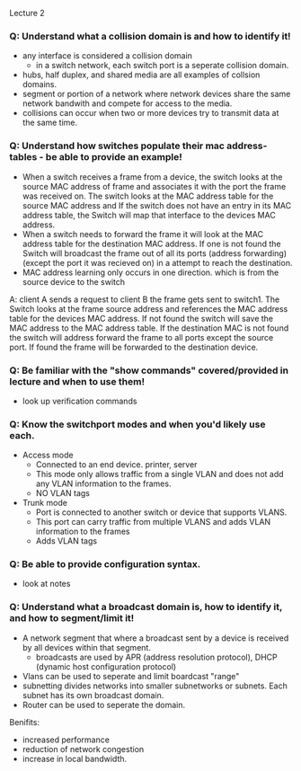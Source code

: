 Lecture 2

### Q: Understand what a collision domain is and how to identify it!   
- any interface is considered a collision domain
	- in a switch network, each switch port is a seperate collision domain.
- hubs, half duplex, and shared media are all examples of collsion domains. 
- segment or portion of a network where network devices share the same network bandwith and compete for access to the media.
- collisions can occur when two or more devices try to transmit data at the same time. 

### Q: Understand how switches populate their mac address-tables - be able to provide an example!
- When a switch receives a frame from a device, the switch looks at the source MAC address of frame and associates it with the port the frame was received on. The switch looks at the MAC address table for the source MAC address and If the switch does not have an entry in its MAC address table, the Switch will map that interface to the devices MAC address.
- When a switch needs to forward the frame it will look at the MAC address table for the destination MAC address. If one is not found the Switch will broadcast the frame out of all its ports (address forwarding) (except the port it was recieved on) in a attempt to reach the destination. 
- MAC address learning only occurs in one direction. which is from the source device to the switch

A: client A sends a request to client B the frame gets sent to switch1. The Switch looks at the frame source address and references the MAC address table for the devices MAC address. If not found the switch will save the MAC address to the MAC address table. If the destination MAC is not found the switch will address forward the frame to all ports except the source port. If found the frame will be forwarded to the destination device. 

### Q: Be familiar with the "show commands" covered/provided in lecture and when to use them!  
- look up verification commands

### Q: Know the switchport modes and when you'd likely use each.  
- Access mode 
	- Connected to an end device. printer, server
	- This mode only allows traffic from a single VLAN and does not add any VLAN information to the frames. 
	- NO VLAN tags
- Trunk mode
	- Port is connected to another switch or device that supports VLANS. 
	- This port can carry traffic from multiple VLANS and adds VLAN information to the frames
	- Adds VLAN tags

### Q: Be able to provide configuration syntax.   
- look at notes

### Q: Understand what a broadcast domain is, how to identify it, and how to segment/limit it!
- A network segment that where a broadcast sent by a device is received by all devices within that segment.
	- broadcasts are used by APR (address resolution protocol), DHCP (dynamic host configuration protocol)
- Vlans can be used to seperate and limit boardcast "range" 
- subnetting divides networks into smaller subnetworks or subnets. Each subnet has its own broadcast domain.
- Router can be used to seperate the domain.

Benifits:
- increased performance
- reduction of network congestion
- increase in local bandwidth.